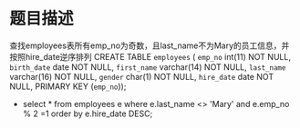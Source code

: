 # 题目描述
  查找employees表所有emp_no为奇数，且last_name不为Mary的员工信息，并按照hire_date逆序排列
  CREATE TABLE `employees` (
  `emp_no` int(11) NOT NULL,
  `birth_date` date NOT NULL,
  `first_name` varchar(14) NOT NULL,
  `last_name` varchar(16) NOT NULL,
  `gender` char(1) NOT NULL,
  `hire_date` date NOT NULL,
  PRIMARY KEY (`emp_no`));

 - select * from employees e
   where e.last_name <> 'Mary'
   and e.emp_no % 2 =1
   order by e.hire_date DESC;